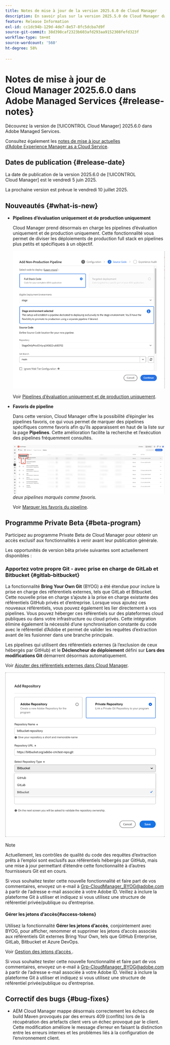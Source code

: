 ```yaml
---
title: Notes de mise à jour de la version 2025.6.0 de Cloud Manager
description: En savoir plus sur la version 2025.5.0 de Cloud Manager dans Adobe Managed Services.
feature: Release Information
exl-id: cc1dc94b-129d-4de7-8e57-8fc5dcba7d9f
source-git-commit: 38d398caf2323b603afd293aa9152308fefd323f
workflow-type: tm+mt
source-wordcount: '560'
ht-degree: 58%

---
```


# Notes de mise à jour de Cloud Manager 2025.6.0 dans Adobe Managed Services {#release-notes}

<!-- RELEASE WIKI  https://wiki.corp.adobe.com/display/DMSArchitecture/Cloud+Manager+2025.04.0+Release -->

Découvrez la version de [!UICONTROL Cloud Manager] 2025.6.0 dans Adobe Managed Services.

Consultez également les [notes de mise à jour actuelles d’Adobe Experience Manager as a Cloud Service](https://experienceleague.adobe.com/fr/docs/experience-manager-cloud-service/content/release-notes/home).

## Dates de publication {#release-date}

La date de publication de la version 2025.6.0 de [!UICONTROL Cloud Manager] est le vendredi 5 juin 2025.

<!-- There are no significant new features or bug fixes in the May Cloud Manager release. -->

La prochaine version est prévue le vendredi 10 juillet 2025.

<!-- SAVE FOR FUTURE POSSIBLE USE There are no significant new features or bug fixes in the May Cloud Manager release. -->


## Nouveautés {#what-is-new}

* **Pipelines d’évaluation uniquement et de production uniquement**

  Cloud Manager prend désormais en charge les pipelines d’évaluation uniquement et de production uniquement. Cette fonctionnalité vous permet de diviser les déploiements de production full stack en pipelines plus petits et spécifiques à un objectif. <!-- This feature went into GA from Private beta in the June 5, 2025 CM release -->

  ![Boîte de dialogue Ajouter un pipeline hors production avec le bouton radio Code de pile complète sélectionné et Environnement d’évaluation sélectionné](/help/release-notes/assets/add-non-production-pipeline.png)

  Voir [Pipelines d’évaluation uniquement et de production uniquement](/help/using/stage-prod-only.md).

* **Favoris de pipeline**

  Dans cette version, Cloud Manager offre la possibilité d’épingler les pipelines favoris, ce qui vous permet de marquer des pipelines spécifiques comme favoris afin qu’ils apparaissent en haut de la liste sur la page **Pipelines**. Cette amélioration facilite la recherche et l’exécution des pipelines fréquemment consultés. <!-- CMGR-68293 -->

  ![Pipelines marqués comme favoris](/help/release-notes/assets/pipeline-favorites.png) *deux pipelines marqués comme favoris.*

  Voir [Marquer les favoris du pipeline](/help/using/managing-pipelines.md#pipeline-favorites).


## Programme Private Beta {#beta-program}

Participez au programme Private Beta de Cloud Manager pour obtenir un accès exclusif aux fonctionnalités à venir avant leur publication générale.

Les opportunités de version bêta privée suivantes sont actuellement disponibles :


### Apportez votre propre Git - avec prise en charge de GitLab et Bitbucket {#gitlab-bitbucket}

La fonctionnalité **Bring Your Own Git** (BYOG) a été étendue pour inclure la prise en charge des référentiels externes, tels que GitLab et Bitbucket. Cette nouvelle prise en charge s’ajoute à la prise en charge existante des référentiels GitHub privés et d’entreprise. Lorsque vous ajoutez ces nouveaux référentiels, vous pouvez également les lier directement à vos pipelines. Vous pouvez héberger ces référentiels sur des plateformes cloud publiques ou dans votre infrastructure ou cloud privés. Cette intégration élimine également la nécessité d’une synchronisation constante du code avec le référentiel d’Adobe et permet de valider les requêtes d’extraction avant de les fusionner dans une branche principale.

Les pipelines qui utilisent des référentiels externes (à l’exclusion de ceux hébergés par GitHub) et le **Déclencheur de déploiement** défini sur **Lors des modifications Git** démarrent désormais automatiquement.

Voir [Ajouter des référentiels externes dans Cloud Manager](/help/managing-code/external-repositories.md).

![Boîte de dialogue Ajouter un référentiel](/help/release-notes/assets/repositories-add-release-notes.png)

>[!NOTE]
>
>Actuellement, les contrôles de qualité du code des requêtes d’extraction prêts à l’emploi sont exclusifs aux référentiels hébergés par GitHub, mais une mise à jour permettant d’étendre cette fonctionnalité à d’autres fournisseurs Git est en cours.

Si vous souhaitez tester cette nouvelle fonctionnalité et faire part de vos commentaires, envoyez un e-mail à [Grp-CloudManager_BYOG@adobe.com](mailto:Grp-CloudManager_BYOG@adobe.com) à partir de l’adresse e-mail associée à votre Adobe ID. Veillez à inclure la plateforme Git à utiliser et indiquez si vous utilisez une structure de référentiel privée/publique ou d’entreprise.

#### Gérer les jetons d’accès{#access-tokens}

Utilisez la fonctionnalité **Gérer les jetons d’accès**, conjointement avec BYOG, pour afficher, renommer et supprimer les jetons d’accès associés aux référentiels Git externes Bring Your Own, tels que GitHub Enterprise, GitLab, Bitbucket et Azure DevOps.

Voir [ Gestion des jetons d’accès ](/help/managing-code/manage-access-tokens.md).

Si vous souhaitez tester cette nouvelle fonctionnalité et faire part de vos commentaires, envoyez un e-mail à [Grp-CloudManager_BYOG@adobe.com](mailto:Grp-CloudManager_BYOG@adobe.com) à partir de l’adresse e-mail associée à votre Adobe ID. Veillez à inclure la plateforme Git à utiliser et indiquez si vous utilisez une structure de référentiel privée/publique ou d’entreprise.


## Correctif des bugs {#bug-fixes}

* AEM Cloud Manager mappe désormais correctement les échecs de build Maven provoqués par des erreurs 409 (conflits) lors de la récupération des artefacts client vers un échec provoqué par le client. Cette modification améliore le message d’erreur en faisant la distinction entre les erreurs internes et les problèmes liés à la configuration de l’environnement client. <!-- CMGR-66673 -->

<!--
Known Issues {#known-issues}

* A -->
